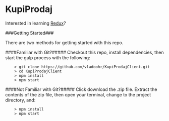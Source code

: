 # KupiProdaj

Interested in learning [Redux](http://redux.js.org/)?

###Getting Started###

There are two methods for getting started with this repo.

####Familiar with Git?#####
Checkout this repo, install dependencies, then start the gulp process with the following:

```
	> git clone https://github.com/vladoohr/KupiProdajClient.git
	> cd KupiProdajClient
	> npm install
	> npm start
```

####Not Familiar with Git?#####
Click download the .zip file.  Extract the contents of the zip file, then open your terminal, change to the project directory, and:

```
	> npm install
	> npm start
```
